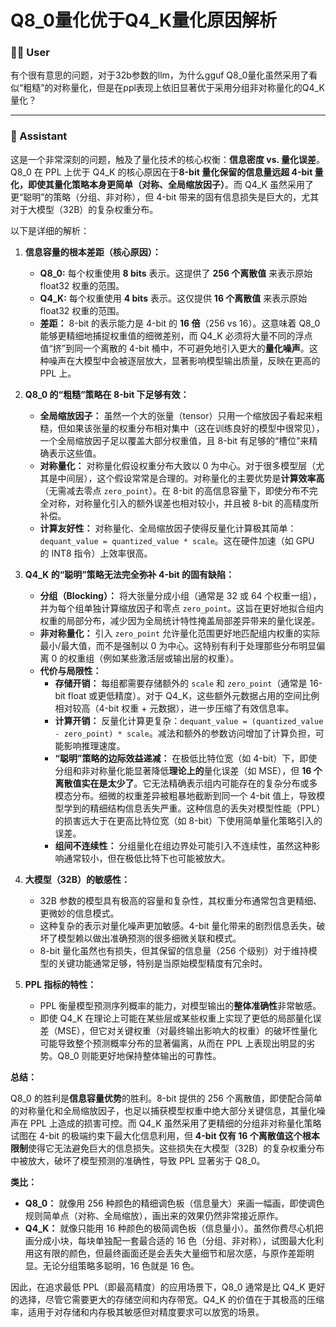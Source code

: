 # Q8_0量化优于Q4_K量化原因解析

### 🧑‍💻 User

有个很有意思的问题，对于32b参数的llm，为什么gguf Q8_0量化虽然采用了看似“粗糙”的对称量化，但是在ppl表现上依旧显著优于采用分组非对称量化的Q4_K量化？

---

### 🤖 Assistant

这是一个非常深刻的问题，触及了量化技术的核心权衡：**信息密度 vs. 量化误差**。Q8_0 在 PPL 上优于 Q4_K 的核心原因在于**8-bit 量化保留的信息量远超 4-bit 量化，即使其量化策略本身更简单（对称、全局缩放因子）**。而 Q4_K 虽然采用了更“聪明”的策略（分组、非对称），但 4-bit 带来的固有信息损失是巨大的，尤其对于大模型（32B）的复杂权重分布。

以下是详细的解析：

1.  **信息容量的根本差距（核心原因）：**
    *   **Q8_0:** 每个权重使用 **8 bits** 表示。这提供了 **256 个离散值** 来表示原始 float32 权重的范围。
    *   **Q4_K:** 每个权重使用 **4 bits** 表示。这仅提供 **16 个离散值** 来表示原始 float32 权重的范围。
    *   **差距：** 8-bit 的表示能力是 4-bit 的 **16 倍**（256 vs 16）。这意味着 Q8_0 能够更精细地捕捉权重值的细微差别，而 Q4_K 必须将大量不同的浮点值“挤”到同一个离散的 4-bit 桶中，不可避免地引入更大的**量化噪声**。这种噪声在大模型中会被逐层放大，显著影响模型输出质量，反映在更高的 PPL 上。

2.  **Q8_0 的“粗糙”策略在 8-bit 下足够有效：**
    *   **全局缩放因子：** 虽然一个大的张量（tensor）只用一个缩放因子看起来粗糙，但如果该张量的权重分布相对集中（这在训练良好的模型中很常见），一个全局缩放因子足以覆盖大部分权重值，且 8-bit 有足够的“槽位”来精确表示这些值。
    *   **对称量化：** 对称量化假设权重分布大致以 0 为中心。对于很多模型层（尤其是中间层），这个假设常常是合理的。对称量化的主要优势是**计算效率高**（无需减去零点 `zero_point`）。在 8-bit 的高信息容量下，即使分布不完全对称，对称量化引入的额外误差也相对较小，并且被 8-bit 的高精度所补偿。
    *   **计算友好性：** 对称量化、全局缩放因子使得反量化计算极其简单：`dequant_value = quantized_value * scale`。这在硬件加速（如 GPU 的 INT8 指令）上效率很高。

3.  **Q4_K 的“聪明”策略无法完全弥补 4-bit 的固有缺陷：**
    *   **分组（Blocking）：** 将大张量分成小组（通常是 32 或 64 个权重一组），并为每个组单独计算缩放因子和零点 `zero_point`。这旨在更好地拟合组内权重的局部分布，减少因为全局统计特性掩盖局部差异带来的量化误差。
    *   **非对称量化：** 引入 `zero_point` 允许量化范围更好地匹配组内权重的实际最小/最大值，而不是强制以 0 为中心。这特别有利于处理那些分布明显偏离 0 的权重组（例如某些激活层或输出层的权重）。
    *   **代价与局限性：**
        *   **存储开销：** 每组都需要存储额外的 `scale` 和 `zero_point`（通常是 16-bit float 或更低精度）。对于 Q4_K，这些额外元数据占用的空间比例相对较高（4-bit 权重 + 元数据），进一步压缩了有效信息率。
        *   **计算开销：** 反量化计算更复杂：`dequant_value = (quantized_value - zero_point) * scale`。减法和额外的参数访问增加了计算负担，可能影响推理速度。
        *   **“聪明”策略的边际效益递减：** 在极低比特位宽（如 4-bit）下，即使分组和非对称量化能显著降低**理论上的**量化误差（如 MSE），但 **16 个离散值实在是太少了**。它无法精确表示组内可能存在的复杂分布或多模态分布。细微的权重差异被粗暴地截断到同一个 4-bit 值上，导致模型学到的精细结构信息丢失严重。这种信息的丢失对模型性能（PPL）的损害远大于在更高比特位宽（如 8-bit）下使用简单量化策略引入的误差。
        *   **组间不连续性：** 分组量化在组边界处可能引入不连续性，虽然这种影响通常较小，但在极低比特下也可能被放大。

4.  **大模型（32B）的敏感性：**
    *   32B 参数的模型具有极高的容量和复杂性，其权重分布通常包含更精细、更微妙的信息模式。
    *   这种复杂的表示对量化噪声更加敏感。4-bit 量化带来的剧烈信息丢失，破坏了模型赖以做出准确预测的很多细微关联和模式。
    *   8-bit 量化虽然也有损失，但其保留的信息量（256 个级别）对于维持模型的关键功能通常足够，特别是当原始模型精度有冗余时。

5.  **PPL 指标的特性：**
    *   PPL 衡量模型预测序列概率的能力，对模型输出的**整体准确性**非常敏感。
    *   即使 Q4_K 在理论上可能在某些层或某些权重上实现了更低的局部量化误差（MSE），但它对关键权重（对最终输出影响大的权重）的破坏性量化可能导致整个预测概率分布的显著偏离，从而在 PPL 上表现出明显的劣势。Q8_0 则能更好地保持整体输出的可靠性。

**总结：**

Q8_0 的胜利是**信息容量优势**的胜利。8-bit 提供的 256 个离散值，即使配合简单的对称量化和全局缩放因子，也足以捕获模型权重中绝大部分关键信息，其量化噪声在 PPL 上造成的损害可控。而 Q4_K 虽然采用了更精细的分组非对称量化策略试图在 4-bit 的极端约束下最大化信息利用，但 **4-bit 仅有 16 个离散值这个根本限制**使得它无法避免巨大的信息损失。这些损失在大模型（32B）的复杂权重分布中被放大，破坏了模型预测的准确性，导致 PPL 显著劣于 Q8_0。

**类比：**
*   **Q8_0：** 就像用 256 种颜色的精细调色板（信息量大）来画一幅画，即使调色规则简单点（对称、全局缩放），画出来的效果仍然非常接近原作。
*   **Q4_K：** 就像只能用 16 种颜色的极简调色板（信息量小）。虽然你费尽心机把画分成小块，每块单独配一套最合适的 16 色（分组、非对称），试图最大化利用这有限的颜色，但最终画面还是会丢失大量细节和层次感，与原作差距明显。无论分组策略多聪明，16 色就是 16 色。

因此，在追求最低 PPL（即最高精度）的应用场景下，Q8_0 通常是比 Q4_K 更好的选择，尽管它需要更大的存储空间和内存带宽。Q4_K 的价值在于其极高的压缩率，适用于对存储和内存极其敏感但对精度要求可以放宽的场景。